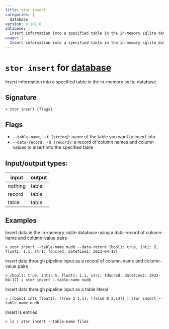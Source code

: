 ```yaml
---
title: stor insert
categories: |
  database
version: 0.101.0
database: |
  Insert information into a specified table in the in-memory sqlite database.
usage: |
  Insert information into a specified table in the in-memory sqlite database.
---
```

<!-- This file is automatically generated. Please edit the command in https://github.com/nushell/nushell instead. -->

# `stor insert` for [database](/commands/categories/database.md)

<div class='command-title'>Insert information into a specified table in the in-memory sqlite database.</div>

## Signature

```> stor insert {flags} ```

## Flags

 -  `--table-name, -t {string}`: name of the table you want to insert into
 -  `--data-record, -d {record}`: a record of column names and column values to insert into the specified table


## Input/output types:

| input   | output |
| ------- | ------ |
| nothing | table  |
| record  | table  |
| table   | table  |
## Examples

Insert data in the in-memory sqlite database using a data-record of column-name and column-value pairs
```nu
> stor insert --table-name nudb --data-record {bool1: true, int1: 5, float1: 1.1, str1: fdncred, datetime1: 2023-04-17}

```

Insert data through pipeline input as a record of column-name and column-value pairs
```nu
> {bool1: true, int1: 5, float1: 1.1, str1: fdncred, datetime1: 2023-04-17} | stor insert --table-name nudb

```

Insert data through pipeline input as a table literal
```nu
> [[bool1 int1 float1]; [true 5 1.1], [false 8 3.14]] | stor insert --table-name nudb

```

Insert ls entries
```nu
> ls | stor insert --table-name files

```
